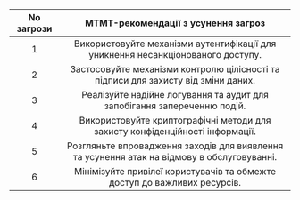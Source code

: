 | No загрози | MTMT-рекомендації з усунення загроз                                          |
|:----------:|:-----------------------------------------------------------------------------:|
| 1          | Використовуйте механізми аутентифікації для уникнення несанкціонованого доступу.  |
| 2          | Застосовуйте механізми контролю цілісності та підписи для захисту від зміни даних. |
| 3          | Реалізуйте надійне логування та аудит для запобігання запереченню подій.         |
| 4          | Використовуйте криптографічні методи для захисту конфіденційності інформації.    |
| 5          | Розгляньте впровадження заходів для виявлення та усунення атак на відмову в обслуговуванні. |
| 6          | Мінімізуйте привілеї користувачів та обмежте доступ до важливих ресурсів.        |
